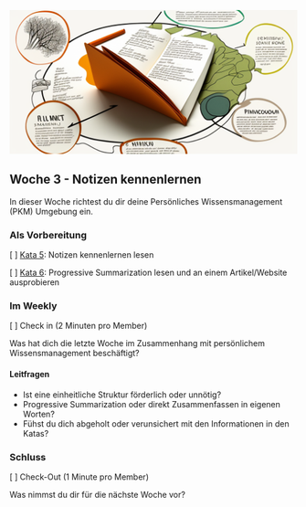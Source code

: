 ![Notizen kennenlernen](images/woche3.png)

## Woche 3 - Notizen kennenlernen

In dieser Woche richtest du dir deine Persönliches Wissensmanagement (PKM) Umgebung ein.

### Als Vorbereitung

[ ] [Kata 5](2-1-Kata-5.md): Notizen kennenlernen lesen

[ ] [Kata 6](2-1-Kata-6.md): Progressive Summarization lesen und an einem Artikel/Website ausprobieren

### Im Weekly

[ ] Check in (2 Minuten pro Member)

Was hat dich die letzte Woche im Zusammenhang mit persönlichem Wissensmanagement beschäftigt?

#### Leitfragen

- Ist eine einheitliche Struktur förderlich oder unnötig?
- Progressive Summarization oder direkt Zusammenfassen in eigenen Worten?
- Fühst du dich abgeholt oder verunsichert mit den Informationen in den Katas?

### Schluss

[ ] Check-Out (1 Minute pro Member)

Was nimmst du dir für die nächste Woche vor?

<script src="https://giscus.app/client.js"
        data-repo="cogneon/lernos-zettelkasten"
        data-repo-id="R_kgDOI5YY1w"
        data-category="Announcements"
        data-category-id="DIC_kwDOI5YY184CUTx3"
        data-mapping="pathname"
        data-strict="0"
        data-reactions-enabled="1"
        data-emit-metadata="0"
        data-input-position="bottom"
        data-theme="light"
        data-lang="de"
        crossorigin="anonymous"
        async>
</script>
